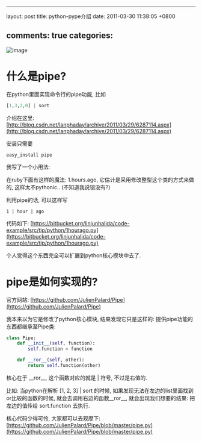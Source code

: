 
---
layout: post
title: python-pype介绍
date: 2011-03-30 11:38:05 +0800

comments: true
categories: 
---

![image]( http://www.deltat.com/uploaded/inline_pipe_heater_from_Convectronics.JPG)

什么是pipe?
===========

在python里面实现命令行的pipe功能, 比如

```python
[1,3,2,0] | sort
```

介绍在这里:
[http://blog.csdn.net/lanphaday/archive/2011/03/29/6287114.aspx](http://blog.csdn.net/lanphaday/archive/2011/03/29/6287114.aspx)

安装只需要

    easy_install pipe

我写了一个小用法:

在ruby下面有这样的魔法: 1.hours.ago,
它估计是采用修改整型这个类的方式来做的, 这样太不pythonic..
(不知道我说错没有?)

利用pipe的话, 可以这样写

    1 | hour | ago

代码如下:
[https://bitbucket.org/linjunhalida/code-example/src/tip/python/1hourago.py](https://bitbucket.org/linjunhalida/code-example/src/tip/python/1hourago.py)

个人觉得这个东西完全可以扩展到python核心模块中去了.

pipe是如何实现的?
=================

官方网站:
[https://github.com/JulienPalard/Pipe](https://github.com/JulienPalard/Pipe)

我本来以为它是修改了python核心模块, 结果发现它只是这样的:
提供pipe功能的东西都继承至Pipe类:

```python
class Pipe:
    def __init__(self, function):
        self.function = function

    def __ror__(self, other):
        return self.function(other)
```

核心在于 \_\_ror\_\_, 这个函数对应的就是 | 符号, 不过是右值的.

比如: 当python在解析 [1, 2, 3] | sort 的时候,
如果发现无法在左边的list里面找到or比较的函数的时候,
就会去调用右边的函数\_\_ror\_\_, 就会出现我们想要的结果: 把左边的值传给
sort.function 去执行.

核心代码少得可怜, 大家都可以去观摩下:
[https://github.com/JulienPalard/Pipe/blob/master/pipe.py](https://github.com/JulienPalard/Pipe/blob/master/pipe.py)